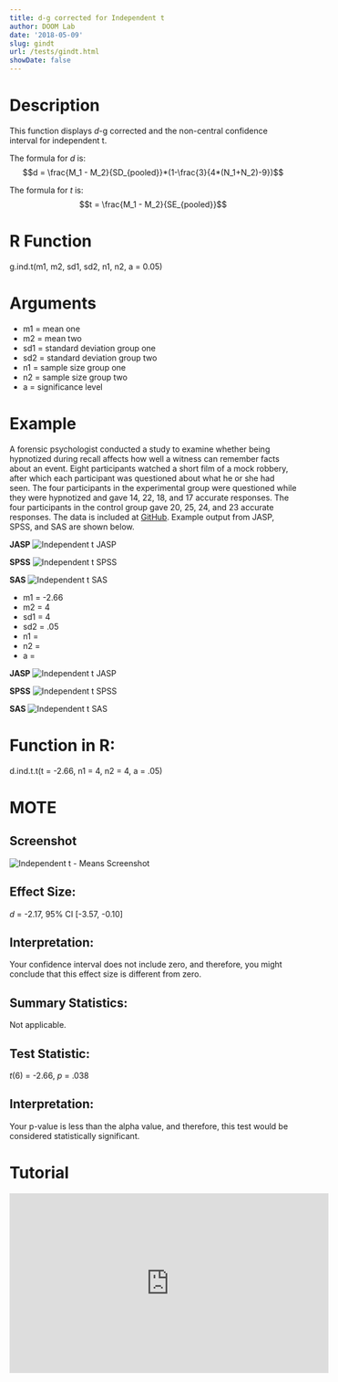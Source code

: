 ```yaml
---
title: d-g corrected for Independent t
author: DOOM Lab
date: '2018-05-09'
slug: gindt
url: /tests/gindt.html
showDate: false
---
```


<script src="//yihui.name/js/math-code.js"></script>
<script async
src="//cdn.bootcss.com/mathjax/2.7.1/MathJax.js?config=TeX-MML-AM_CHTML">
</script>

# Description   

This function displays *d*-g corrected and the non-central confidence interval for independent t.

The formula for *d* is: $$d = \frac{M_1 - M_2}{SD_{pooled}}*(1-\frac{3}{4*(N_1+N_2)-9})$$
 
The formula for *t* is: $$t = \frac{M_1 - M_2}{SE_{pooled}}$$

# R Function

g.ind.t(m1, m2, sd1, sd2, n1, n2, a = 0.05)

# Arguments 

+ m1	= mean one  
+ m2	= mean two
+ sd1 = standard deviation group one
+ sd2	= standard deviation group two
+ n1 = sample size group one
+ n2 = sample size group two
+ a = significance level

# Example  

A forensic psychologist conducted a study to examine whether being hypnotized during recall affects how well a witness can remember facts about an event. Eight participants watched a short film of a mock robbery, after which each participant was questioned about what he or she had seen. The four participants in the experimental group were questioned while they were hypnotized and gave 14, 22, 18, and 17 accurate responses. The four participants in the control group gave 20, 25, 24, and 23 accurate responses. The data is included at [GitHub](https://github.com/doomlab/shiny-server/tree/master/MOTE/examples). Example output from JASP, SPSS, and SAS are shown below.

**JASP**
![Independent t JASP](https://raw.githubusercontent.com/doomlab/shiny-server/master/MOTE/examples/independent%20t%20JASP.png)

**SPSS**
![Independent t SPSS](https://raw.githubusercontent.com/doomlab/shiny-server/master/MOTE/examples/independent%20t%20SPSS.png)

**SAS**
![Independent t SAS](https://raw.githubusercontent.com/doomlab/shiny-server/master/MOTE/examples/independent%20t%20SAS.PNG)

+ m1 = -2.66
+ m2	= 4
+ sd1 = 4
+ sd2	= .05
+ n1 = 
+ n2 = 
+ a = 

**JASP**
![Independent t JASP](https://raw.githubusercontent.com/doomlab/shiny-server/master/MOTE/examples/independent%20t%20JASP.png)

**SPSS**
![Independent t SPSS](https://raw.githubusercontent.com/doomlab/shiny-server/master/MOTE/examples/independent%20t%20SPSS.png)

**SAS**
![Independent t SAS](https://raw.githubusercontent.com/doomlab/shiny-server/master/MOTE/examples/independent%20t%20SAS.PNG)

# Function in R: 

d.ind.t.t(t = -2.66, n1 = 4, n2 = 4, a = .05)

# MOTE

## Screenshot

![Independent t - Means Screenshot](../images/indtt.jpg)

## Effect Size:

*d* = -2.17, 95% CI [-3.57, -0.10]

## Interpretation: 

Your confidence interval does not include zero, and therefore, you might conclude that this effect size is different from zero.

## Summary Statistics: 

Not applicable. 

## Test Statistic: 

*t*(6) = -2.66, *p* = .038

## Interpretation: 

Your p-value is less than the alpha value, and therefore, this test would be considered statistically significant.

# Tutorial

<iframe width="560" height="315" src="https://www.youtube.com/embed/kH3UOoFh9Ng" frameborder="0" allow="autoplay; encrypted-media" allowfullscreen></iframe>
